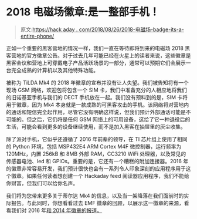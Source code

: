 # 2018 电磁场徽章:是一整部手机！

> 原文:[https://hack aday . com/2018/08/26/2018-电磁场-badge-its-a-entire-phone/](https://hackaday.com/2018/08/26/2018-electromagnetic-field-badge-its-an-entire-phone/)

正如一个重要的黑客营地的情况一样，我们一直在等待即将到来的电磁场 2018 黑客营地的官方徽章公告。对于过去几年可能已经在火星上的读者来说，这些徽章是黑客会议和营地上可穿戴电子产品活跃场景的一部分，通常可以预期它们会展示一台完全成熟的计算机以及其他特殊功能。

被称为 TiLDA Mk4 的 2018 年徽章的宣布并没有让人失望。我们被告知将有一个现场 GSM 网络，欢迎包将包含一个 SIM 卡，我们中准备充分的人相应地将我们的旧诺基亚手机与我们的 DECT 手机放在一起。我们没有预料到的是，SIM 卡将用于徽章，因为 Mk4 本身就是一款成熟的可黑客攻击的手机。该网络将对营地内的通话和短信完全起作用，尽管它没有明确这样说，但我们预计外部通话可能是不可能的。但之后，它仍将是任何 GSM 网络上的可用设备，这给了它一种退役后的生活，可能会看到更多的设备继续使用，而不是加入黑客在抽屉里的灰尘收集。

除了派对手机，它似乎还遵循了 2016 年前辈的领导，在 TI 芯片组上使用了相同的 Python 环境，包括 MSP432E4 ARM Cortex M4F 微控制器，运行频率为 120MHz，内置 256kB 和 8MB 外部 RAM，CC3210 WiFi 处理器，以及常见的传感器电池、led 和 GPIOs。重要的是，它还有一个糟糕的附加连接器。2016 年的徽章非常容易开发，我们预计很快也会有一系列令人印象深刻的应用程序用于这个徽章。如果任何读者想创建一个 Hackaday feed 阅读器应用程序，我们不能给你财富，但我们可以给你名声。

我们将为您带来更多关于蒂尔达 Mk4 的信息，以及当一架降落在我们面前时的实际报告。与此同时，你想看看过去 EMF 徽章的回顾，以展示这一徽章的来源，看看我们对 2016 年[和 2014 年](https://hackaday.com/2016/08/09/tilda-mk%cf%80-the-emf-camp-2016-badge/)[徽章的报道。](https://hackaday.com/2014/08/16/tilda-mke-the-emf-2014-badge/)